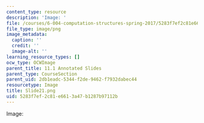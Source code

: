 ```yaml
---
content_type: resource
description: 'Image: '
file: /courses/6-004-computation-structures-spring-2017/5283f7ef2c81e6613a47b1287b97112b_Slide21.png
file_type: image/png
image_metadata:
  caption: ''
  credit: ''
  image-alt: ''
learning_resource_types: []
ocw_type: OCWImage
parent_title: 11.1 Annotated Slides
parent_type: CourseSection
parent_uid: 2db1eadc-5344-f2de-9462-f7932dabec44
resourcetype: Image
title: Slide21.png
uid: 5283f7ef-2c81-e661-3a47-b1287b97112b
---
```

Image: 

